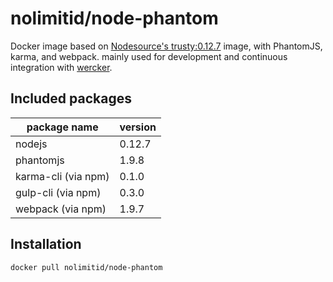 # nolimitid/node-phantom

Docker image based on [Nodesource's trusty:0.12.7](https://github.com/nodesource/docker-node) image, with PhantomJS, karma, and webpack. mainly used for development and continuous integration with [wercker](http://wercker.com).

## Included packages

|package name                 | version|
|-----------------------------|--------|
|nodejs                       |0.12.7  |
|phantomjs                    |1.9.8   |
|karma-cli (via npm)          |0.1.0   |
|gulp-cli (via npm)           |0.3.0   |
|webpack (via npm)            |1.9.7   |

## Installation

`docker pull nolimitid/node-phantom`
